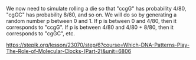 We now need to simulate rolling a die so that "ccgG" has probability 4/80, "cgGC" has probability 8/80, and so on. We will do so by generating a random number p between 0 and 1. If p is between 0 and 4/80, then it corresponds to "ccgG". If p is between 4/80 and 4/80 + 8/80, then it corresponds to "cgGC", etc.


https://stepik.org/lesson/23070/step/6?course=Which-DNA-Patterns-Play-The-Role-of-Molecular-Clocks-(Part-2)&unit=6806